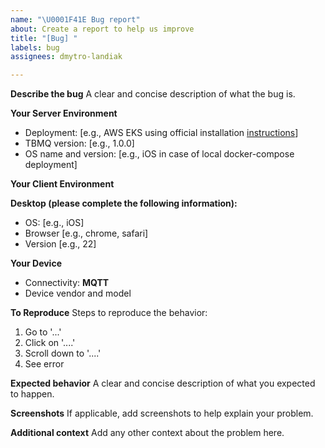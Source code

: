 ```yaml
---
name: "\U0001F41E Bug report"
about: Create a report to help us improve
title: "[Bug] "
labels: bug
assignees: dmytro-landiak

---
```


**Describe the bug**
A clear and concise description of what the bug is.

**Your Server Environment**
<!-- 🔅🔅🔅🔅🔅🔅🔅 Write your own 🔅🔅🔅🔅🔅🔅🔅-->

* Deployment: [e.g., AWS EKS using official installation [instructions](https://thingsboard.io/docs/mqtt-broker/install/cluster/aws-cluster-setup/)]
* TBMQ version: [e.g., 1.0.0]
* OS name and version: [e.g., iOS in case of local docker-compose deployment]

**Your Client Environment**
<!-- 🔅🔅🔅🔅🔅🔅🔅 Choose one of the following or write your own 🔅🔅🔅🔅🔅🔅🔅-->
**Desktop (please complete the following information):**

* OS: [e.g., iOS]
* Browser [e.g., chrome, safari]
* Version [e.g., 22]

**Your Device**

* Connectivity: **MQTT**
* Device vendor and model

**To Reproduce**
Steps to reproduce the behavior:

1. Go to '...'
2. Click on '....'
3. Scroll down to '....'
4. See error

**Expected behavior**
A clear and concise description of what you expected to happen.

**Screenshots**
If applicable, add screenshots to help explain your problem.

**Additional context**
Add any other context about the problem here.

